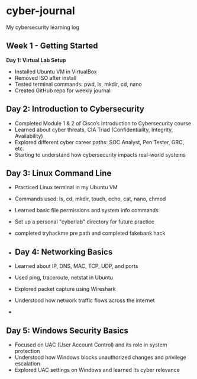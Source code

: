# cyber-journal
My cybersecurity learning log
## Week 1 - Getting Started

**Day 1: Virtual Lab Setup**

- Installed Ubuntu VM in VirtualBox
- Removed ISO after install
- Tested terminal commands: pwd, ls, mkdir, cd, nano
- Created GitHub repo for weekly journal

## Day 2: Introduction to Cybersecurity

- Completed Module 1 & 2 of Cisco’s Introduction to Cybersecurity course
- Learned about cyber threats, CIA Triad (Confidentiality, Integrity, Availability)
- Explored different cyber career paths: SOC Analyst, Pen Tester, GRC, etc.
- Starting to understand how cybersecurity impacts real-world systems

## Day 3: Linux Command Line

- Practiced Linux terminal in my Ubuntu VM
- Commands used: ls, cd, mkdir, touch, echo, cat, nano, chmod
- Learned basic file permissions and system info commands
- Set up a personal "cyberlab" directory for future practice
- completed tryhackme pre path and completed fakebank hack

- ## Day 4: Networking Basics

- Learned about IP, DNS, MAC, TCP, UDP, and ports
- Used ping, traceroute, netstat in Ubuntu
- Explored packet capture using Wireshark 
- Understood how network traffic flows across the internet
- 
## Day 5: Windows Security Basics

- Focused on UAC (User Account Control) and its role in system protection
- Understood how Windows blocks unauthorized changes and privilege escalation
- Explored UAC settings on Windows and learned its cyber relevance
